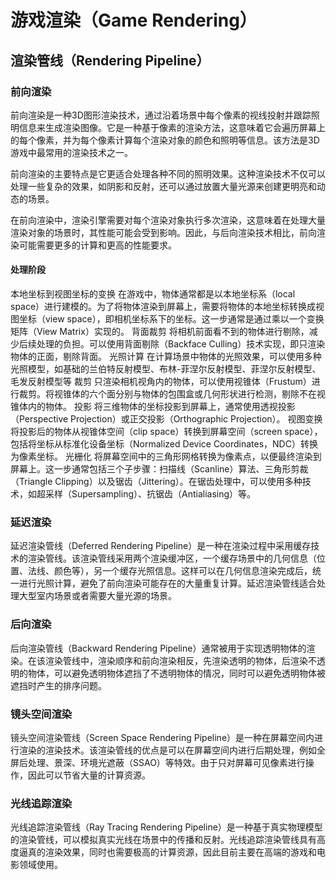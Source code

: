 # 游戏渲染（Game Rendering）
## 渲染管线（Rendering Pipeline）
### 前向渲染
前向渲染是一种3D图形渲染技术，通过沿着场景中每个像素的视线投射并跟踪照明信息来生成渲染图像。它是一种基于像素的渲染方法，这意味着它会遍历屏幕上的每个像素，并为每个像素计算每个渲染对象的颜色和照明等信息。该方法是3D游戏中最常用的渲染技术之一。

前向渲染的主要特点是它更适合处理各种不同的照明效果。这种渲染技术不仅可以处理一些复杂的效果，如阴影和反射，还可以通过放置大量光源来创建更明亮和动态的场景。

在前向渲染中，渲染引擎需要对每个渲染对象执行多次渲染，这意味着在处理大量渲染对象的场景时，其性能可能会受到影响。因此，与后向渲染技术相比，前向渲染可能需要更多的计算和更高的性能要求。
#### 处理阶段
本地坐标到视图坐标的变换
    在游戏中，物体通常都是以本地坐标系（local space）进行建模的。为了将物体渲染到屏幕上，需要将物体的本地坐标转换成视图坐标（view space），即相机坐标系下的坐标。这一步通常是通过乘以一个变换矩阵（View Matrix）实现的。
背面裁剪
    将相机前面看不到的物体进行剔除，减少后续处理的负担。可以使用背面剔除（Backface Culling）技术实现，即只渲染物体的正面，剔除背面。
光照计算
    在计算场景中物体的光照效果，可以使用多种光照模型，如基础的兰伯特反射模型、布林-菲涅尔反射模型、菲涅尔反射模型、毛发反射模型等
裁剪
    只渲染相机视角内的物体，可以使用视锥体（Frustum）进行裁剪。将视锥体的六个面分别与物体的包围盒或几何形状进行检测，剔除不在视锥体内的物体。
投影
    将三维物体的坐标投影到屏幕上，通常使用透视投影（Perspective Projection）或正交投影（Orthographic Projection）。
视图变换
    将投影后的物体从视锥体空间（clip space）转换到屏幕空间（screen space），包括将坐标从标准化设备坐标（Normalized Device Coordinates，NDC）转换为像素坐标。
光栅化
    将屏幕空间中的三角形网格转换为像素点，以便最终渲染到屏幕上。这一步通常包括三个子步骤：扫描线（Scanline）算法、三角形剪裁（Triangle Clipping）以及锯齿（Jittering）。在锯齿处理中，可以使用多种技术，如超采样（Supersampling）、抗锯齿（Antialiasing）等。
### 延迟渲染
延迟渲染管线（Deferred Rendering Pipeline）是一种在渲染过程中采用缓存技术的渲染管线。该渲染管线采用两个渲染缓冲区，一个缓存场景中的几何信息（位置、法线、颜色等），另一个缓存光照信息。这样可以在几何信息渲染完成后，统一进行光照计算，避免了前向渲染可能存在的大量重复计算。延迟渲染管线适合处理大型室内场景或者需要大量光源的场景。
### 后向渲染
后向渲染管线（Backward Rendering Pipeline）通常被用于实现透明物体的渲染。在该渲染管线中，渲染顺序和前向渲染相反，先渲染透明的物体，后渲染不透明的物体，可以避免透明物体遮挡了不透明物体的情况，同时可以避免透明物体被遮挡时产生的排序问题。
### 镜头空间渲染
镜头空间渲染管线（Screen Space Rendering Pipeline）是一种在屏幕空间内进行渲染的渲染技术。该渲染管线的优点是可以在屏幕空间内进行后期处理，例如全屏后处理、景深、环境光遮蔽（SSAO）等特效。由于只对屏幕可见像素进行操作，因此可以节省大量的计算资源。
### 光线追踪渲染
光线追踪渲染管线（Ray Tracing Rendering Pipeline）是一种基于真实物理模型的渲染管线，可以模拟真实光线在场景中的传播和反射。光线追踪渲染管线具有高度逼真的渲染效果，同时也需要极高的计算资源，因此目前主要在高端的游戏和电影领域使用。